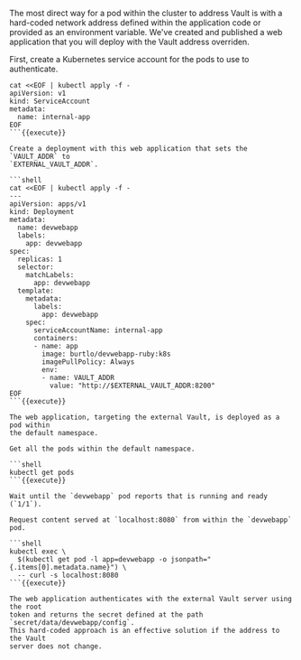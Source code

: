 The most direct way for a pod within the cluster to address Vault is with a
hard-coded network address defined within the application code or provided as an
environment variable. We've created and published a web application that you
will deploy with the Vault address overriden.

First, create a Kubernetes service account for the pods to use to authenticate.

```shell
cat <<EOF | kubectl apply -f -
apiVersion: v1
kind: ServiceAccount
metadata:
  name: internal-app
EOF
```{{execute}}

Create a deployment with this web application that sets the `VAULT_ADDR` to
`EXTERNAL_VAULT_ADDR`.

```shell
cat <<EOF | kubectl apply -f -
---
apiVersion: apps/v1
kind: Deployment
metadata:
  name: devwebapp
  labels:
    app: devwebapp
spec:
  replicas: 1
  selector:
    matchLabels:
      app: devwebapp
  template:
    metadata:
      labels:
        app: devwebapp
    spec:
      serviceAccountName: internal-app
      containers:
      - name: app
        image: burtlo/devwebapp-ruby:k8s
        imagePullPolicy: Always
        env:
        - name: VAULT_ADDR
          value: "http://$EXTERNAL_VAULT_ADDR:8200"
EOF
```{{execute}}

The web application, targeting the external Vault, is deployed as a pod within
the default namespace.

Get all the pods within the default namespace.

```shell
kubectl get pods
```{{execute}}

Wait until the `devwebapp` pod reports that is running and ready (`1/1`).

Request content served at `localhost:8080` from within the `devwebapp` pod.

```shell
kubectl exec \
  $(kubectl get pod -l app=devwebapp -o jsonpath="{.items[0].metadata.name}") \
  -- curl -s localhost:8080
```{{execute}}

The web application authenticates with the external Vault server using the root
token and returns the secret defined at the path `secret/data/devwebapp/config`.
This hard-coded approach is an effective solution if the address to the Vault
server does not change.
